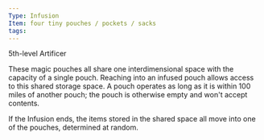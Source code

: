 ```yaml
---
Type: Infusion
Item: four tiny pouches / pockets / sacks
tags:
---
```

5th-level Artificer

These magic pouches all share one interdimensional space with the capacity of a single pouch. Reaching into an infused pouch allows access to this shared storage space. A pouch
operates as long as it is within 100 miles of another pouch; the pouch is otherwise empty and won't accept contents.

If the Infusion ends, the items stored in the shared space all move into one of the pouches, determined at random.